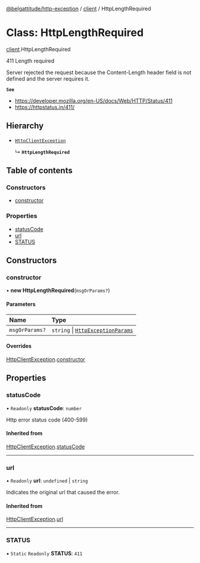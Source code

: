 [@belgattitude/http-exception](../README.md) / [client](../modules/client.md) / HttpLengthRequired

# Class: HttpLengthRequired

[client](../modules/client.md).HttpLengthRequired

411 Length required

Server rejected the request because the Content-Length header field is not defined and the server requires it.

**`See`**

- https://developer.mozilla.org/en-US/docs/Web/HTTP/Status/411
- https://httpstatus.in/411/

## Hierarchy

- [`HttpClientException`](base.HttpClientException.md)

  ↳ **`HttpLengthRequired`**

## Table of contents

### Constructors

- [constructor](client.HttpLengthRequired.md#constructor)

### Properties

- [statusCode](client.HttpLengthRequired.md#statuscode)
- [url](client.HttpLengthRequired.md#url)
- [STATUS](client.HttpLengthRequired.md#status)

## Constructors

### constructor

• **new HttpLengthRequired**(`msgOrParams?`)

#### Parameters

| Name           | Type                                                                         |
| :------------- | :--------------------------------------------------------------------------- |
| `msgOrParams?` | `string` \| [`HttpExceptionParams`](../modules/types.md#httpexceptionparams) |

#### Overrides

[HttpClientException](base.HttpClientException.md).[constructor](base.HttpClientException.md#constructor)

## Properties

### statusCode

• `Readonly` **statusCode**: `number`

Http error status code (400-599)

#### Inherited from

[HttpClientException](base.HttpClientException.md).[statusCode](base.HttpClientException.md#statuscode)

---

### url

• `Readonly` **url**: `undefined` \| `string`

Indicates the original url that caused the error.

#### Inherited from

[HttpClientException](base.HttpClientException.md).[url](base.HttpClientException.md#url)

---

### STATUS

▪ `Static` `Readonly` **STATUS**: `411`
